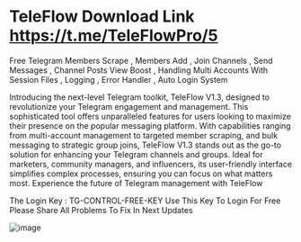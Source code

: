 # TeleFlow Download Link https://t.me/TeleFlowPro/5
Free Telegram Members Scrape , Members Add , Join Channels , Send Messages , Channel Posts View Boost , Handling Multi Accounts With Session Files , Logging , Error Handler , Auto Login System



Introducing the next-level Telegram toolkit, TeleFlow V1.3, designed to revolutionize your Telegram engagement and management. This sophisticated tool offers unparalleled features for users looking to maximize their presence on the popular messaging platform. With capabilities ranging from multi-account management to targeted member scraping, and bulk messaging to strategic group joins, TeleFlow V1.3 stands out as the go-to solution for enhancing your Telegram channels and groups. Ideal for marketers, community managers, and influencers, its user-friendly interface simplifies complex processes, ensuring you can focus on what matters most. Experience the future of Telegram management with TeleFlow

The Login Key : TG-CONTROL-FREE-KEY
Use This Key To Login For Free Please Share All Problems To Fix In Next Updates

![image](https://github.com/TeleFlowPro/TeleFlow/assets/43206526/7f82cced-3620-4cab-8ae7-47dc50af95f3)
